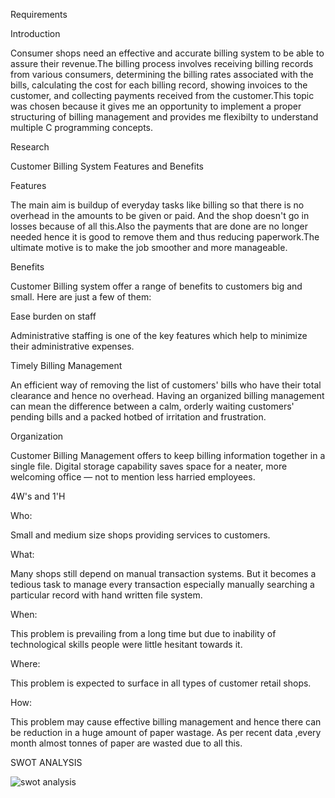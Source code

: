 
Requirements


Introduction


Consumer shops need an effective and accurate billing system to be able to assure their revenue.The billing process involves receiving billing records from various consumers, determining the billing rates associated with the bills, calculating the cost for each billing record, showing invoices to the customer, and collecting payments received from the customer.This topic was chosen because it gives me an opportunity to implement a proper structuring of billing management and provides me flexibilty to understand multiple C programming concepts.


Research

Customer Billing System Features and Benefits

Features

The main aim is buildup of everyday tasks like billing so that there is no overhead in the amounts to be given or paid. And the shop doesn't go in losses because of all this.Also the payments that are done are no longer needed hence it is good to remove them and thus reducing paperwork.The ultimate motive is to make the job smoother and more manageable.

Benefits

Customer Billing system offer a range of benefits to customers big and small. Here are just a few of them:

Ease burden on staff

Administrative staffing is one of the key features which help to minimize their administrative expenses.

Timely Billing Management

An efficient way of removing the list of customers' bills who have their total clearance and hence no overhead. Having an organized billing management can mean the difference between a calm, orderly waiting customers' pending bills and a packed hotbed of irritation and frustration.

Organization

Customer Billing Management offers to keep billing information together in a single file. Digital storage capability saves space for a neater, more welcoming office — not to mention less harried employees.


4W's and 1'H

Who:

Small and medium size shops providing services to customers.

What:

Many shops still depend on manual transaction systems. But it becomes a tedious task to manage every transaction especially manually searching a particular record with hand written file system.

When:

This problem is prevailing from a long time but due to inability of technological skills people were little hesitant towards it.

Where:

This problem is expected to surface in all types of customer retail shops.

How:

This problem may cause effective billing management and hence there can be reduction in a huge amount of paper wastage. As per recent data ,every month almost tonnes of paper are wasted due to all this.


SWOT ANALYSIS

![swot analysis](https://user-images.githubusercontent.com/62329455/114999509-8c9d6700-9ebf-11eb-8157-94156a9ca41a.png)
